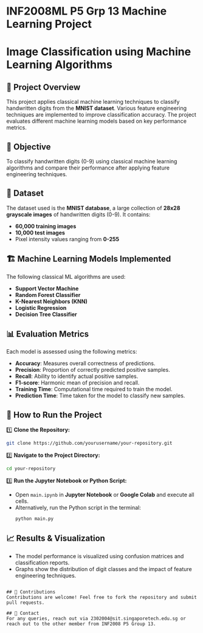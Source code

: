 # INF2008ML P5 Grp 13 Machine Learning Project
# Image Classification using Machine Learning Algorithms

## 📌 Project Overview  
This project applies classical machine learning techniques to classify handwritten digits from the **MNIST dataset**. Various feature engineering techniques are implemented to improve classification accuracy. The project evaluates different machine learning models based on key performance metrics.

## 🎯 Objective  
To classify handwritten digits (0-9) using classical machine learning algorithms and compare their performance after applying feature engineering techniques.

## 📂 Dataset  
The dataset used is the **MNIST database**, a large collection of **28x28 grayscale images** of handwritten digits (0-9). It contains:
- **60,000 training images**
- **10,000 test images**
- Pixel intensity values ranging from **0-255**

## 🏗️ Machine Learning Models Implemented  
The following classical ML algorithms are used:
- **Support Vector Machine**
- **Random Forest Classifier**
- **K-Nearest Neighbors (KNN)**
- **Logistic Regression**
- **Decision Tree Classifier**

## 📊 Evaluation Metrics  
Each model is assessed using the following metrics:
- **Accuracy**: Measures overall correctness of predictions.
- **Precision**: Proportion of correctly predicted positive samples.
- **Recall**: Ability to identify actual positive samples.
- **F1-score**: Harmonic mean of precision and recall.
- **Training Time**: Computational time required to train the model.
- **Prediction Time**: Time taken for the model to classify new samples.

## 🚀 How to Run the Project  
1️⃣ **Clone the Repository:**  
   ```bash
   git clone https://github.com/yourusername/your-repository.git
   ```
2️⃣ **Navigate to the Project Directory:**  
   ```bash
   cd your-repository
   ```
3️⃣ **Run the Jupyter Notebook or Python Script:**  
   - Open `main.ipynb` in **Jupyter Notebook** or **Google Colab** and execute all cells.
   - Alternatively, run the Python script in the terminal:
     ```bash
     python main.py
     ```

## 📈 Results & Visualization  
- The model performance is visualized using confusion matrices and classification reports.
- Graphs show the distribution of digit classes and the impact of feature engineering techniques.

```

## 🤝 Contributions  
Contributions are welcome! Feel free to fork the repository and submit pull requests.

## 📢 Contact  
For any queries, reach out via 2302004@sit.singaporetech.edu.sg or reach out to the other member from INF2008 P5 Group 13.

